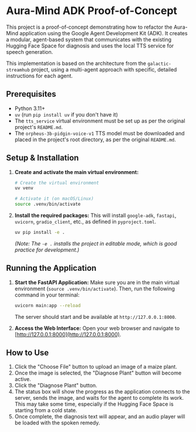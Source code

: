 # Aura-Mind ADK Proof-of-Concept

This project is a proof-of-concept demonstrating how to refactor the Aura-Mind application using the Google Agent Development Kit (ADK). It creates a modular, agent-based system that communicates with the existing Hugging Face Space for diagnosis and uses the local TTS service for speech generation.

This implementation is based on the architecture from the `galactic-streamhub` project, using a multi-agent approach with specific, detailed instructions for each agent.

## Prerequisites

*   Python 3.11+
*   `uv` (run `pip install uv` if you don't have it)
*   The `tts_service` virtual environment must be set up as per the original project's `README.md`.
*   The `orpheus-3b-pidgin-voice-v1` TTS model must be downloaded and placed in the project's root directory, as per the original `README.md`.

## Setup & Installation

1.  **Create and activate the main virtual environment:**
    ```bash
    # Create the virtual environment
    uv venv

    # Activate it (on macOS/Linux)
    source .venv/bin/activate
    ```

2.  **Install the required packages:**
    This will install `google-adk`, `fastapi`, `uvicorn`, `gradio_client`, etc., as defined in `pyproject.toml`.
    ```bash
    uv pip install -e .
    ```
    *(Note: The `-e .` installs the project in editable mode, which is good practice for development.)*

## Running the Application

1.  **Start the FastAPI Application:**
    Make sure you are in the main virtual environment (`source .venv/bin/activate`). Then, run the following command in your terminal:
    ```bash
    uvicorn main:app --reload
    ```
    The server should start and be available at `http://127.0.0.1:8000`.

2.  **Access the Web Interface:**
    Open your web browser and navigate to [http://127.0.0.1:8000](http://127.0.0.1:8000).

## How to Use

1.  Click the "Choose File" button to upload an image of a maize plant.
2.  Once the image is selected, the "Diagnose Plant" button will become active.
3.  Click the "Diagnose Plant" button.
4.  The status box will show the progress as the application connects to the server, sends the image, and waits for the agent to complete its work. This may take some time, especially if the Hugging Face Space is starting from a cold state.
5.  Once complete, the diagnosis text will appear, and an audio player will be loaded with the spoken remedy.